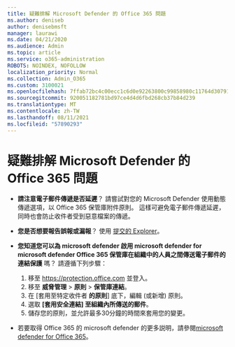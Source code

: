 ```yaml
---
title: 疑難排解 Microsoft Defender 的 Office 365 問題
ms.author: deniseb
author: denisebmsft
manager: laurawi
ms.date: 04/21/2020
ms.audience: Admin
ms.topic: article
ms.service: o365-administration
ROBOTS: NOINDEX, NOFOLLOW
localization_priority: Normal
ms.collection: Admin_O365
ms.custom: 3100021
ms.openlocfilehash: 7ffab72bc4c00ecc1c6d0e92263800c99858980c11764d307914635370306087
ms.sourcegitcommit: 920051182781bd97ce4d4d6fbd268cb37b84d239
ms.translationtype: MT
ms.contentlocale: zh-TW
ms.lasthandoff: 08/11/2021
ms.locfileid: "57890293"
---
```

# <a name="troubleshoot-issues-with-microsoft-defender-for-office-365"></a>疑難排解 Microsoft Defender 的 Office 365 問題

- **請注意電子郵件傳遞是否延遲**？ 請嘗試對您的 Microsoft Defender 使用動態傳遞選項，以 Office 365 保管庫附件原則。 這樣可避免電子郵件傳遞延遲，同時也會防止收件者受到惡意檔案的傳遞。
- **您是否想要報告誤報或漏報**？ 使用 [提交的 Explorer](https://protection.office.com/reportsubmission)。
- **您知道您可以為 microsoft defender 啟用 microsoft defender for microsoft defender Office 365 保管庫在組織中的人員之間傳送電子郵件的連結保護** 嗎？ 請遵循下列步驟：
    1. 移至 https://protection.office.com 並登入。
    2. 移至 **威脅管理**  >  **原則**  >  **保管庫連結**。
    3. 在 [套用至特定收件者 **的原則**] 底下，編輯 (或新增) 原則。
    4. 選取 **[套用安全連結] 至組織內所傳送的郵件**。
    5. 儲存您的原則，並允許最多30分鐘的時間來套用您的變更。

- 若要取得 Office 365 的 microsoft defender 的更多説明，請參閱[microsoft defender for Office 365](https://docs.microsoft.com/microsoft-365/security/office-365-security/office-365-atp)。
